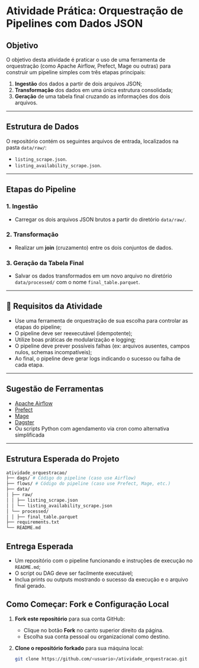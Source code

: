 # Atividade Prática: Orquestração de Pipelines com Dados JSON

## Objetivo

O objetivo desta atividade é praticar o uso de uma ferramenta de orquestração (como Apache Airflow, Prefect, Mage ou outras) para construir um pipeline simples com três etapas principais:

1. **Ingestão** dos dados a partir de dois arquivos JSON;
2. **Transformação** dos dados em uma única estrutura consolidada;
3. **Geração** de uma tabela final cruzando as informações dos dois arquivos.

---

## Estrutura de Dados

O repositório contém os seguintes arquivos de entrada, localizados na pasta `data/raw/`:

- `listing_scrape.json`.
- `listing_availability_scrape.json`.

---

## Etapas do Pipeline

### 1. Ingestão
- Carregar os dois arquivos JSON brutos a partir do diretório `data/raw/`.

### 2. Transformação
- Realizar um **join** (cruzamento) entre os dois conjuntos de dados.


### 3. Geração da Tabela Final
- Salvar os dados transformados em um novo arquivo no diretório `data/processed/` com o nome `final_table.parquet`.

---

## 🧪 Requisitos da Atividade

- Use uma ferramenta de orquestração de sua escolha para controlar as etapas do pipeline;
- O pipeline deve ser reexecutável (idempotente);
- Utilize boas práticas de modularização e logging;
- O pipeline deve prever possíveis falhas (ex: arquivos ausentes, campos nulos, schemas incompatíveis);
- Ao final, o pipeline deve gerar logs indicando o sucesso ou falha de cada etapa.

---

## Sugestão de Ferramentas

- [Apache Airflow](https://airflow.apache.org/)
- [Prefect](https://www.prefect.io/)
- [Mage](https://www.mage.ai/)
- [Dagster](https://dagster.io/)
- Ou scripts Python com agendamento via cron como alternativa simplificada

---

## Estrutura Esperada do Projeto

   ```bash
atividade_orquestracao/
├── dags/ # Código do pipeline (caso use Airflow)
├── flows/ # Código do pipeline (caso use Prefect, Mage, etc.)
├── data/
│ ├── raw/
│ │ ├── listing_scrape.json
│ │ └── listing_availability_scrape.json
│ └── processed/
│ │ ├── final_table.parquet
├── requirements.txt
└── README.md
   ```

## Entrega Esperada

- Um repositório com o pipeline funcionando e instruções de execução no `README.md`;
- O script ou DAG deve ser facilmente executável;
- Inclua prints ou outputs mostrando o sucesso da execução e o arquivo final gerado.


## Como Começar: Fork e Configuração Local

1. **Fork este repositório** para sua conta GitHub:
   - Clique no botão **Fork** no canto superior direito da página.
   - Escolha sua conta pessoal ou organizacional como destino.

2. **Clone o repositório forkado** para sua máquina local:

   ```bash
   git clone https://github.com/<usuario>/atividade_orquestracao.git
   ```

